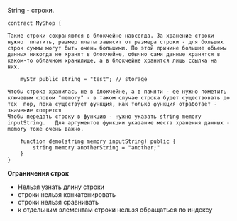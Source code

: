 String - строки.  

    contract MyShop {
``Такие строки сохраняются в блокчейне навсегда. За хранение строки нужно 
платить, размер платы зависит от размера строки - для больших строк суммы
могут быть очень большими. По этой причине большие объемы данных никогда
не хранят в блокчейне, обычно сами данные хранятся в каком-то облачном хранилище,
а в блокчейне хранится лишь ссылка на них.``

        myStr public string = "test"; // storage

``Чтобы строка хранилась не в блокчейне, а в памяти - ее нужно пометить 
ключевым словом "memory" - в таком случае строка будет существовать до тех 
пор, пока существует функция, как только функция отработает - значение сотрется``  
``Чтобы передать строку в функцию - нужно указать string memory inputString.  
Для аргументов функции указание места хранения данных - memory тоже очень важно.``

        function demo(string memory inputString) public {
            string memory anotherString = "another;"
        }
    }

**Ограничения строк**  
 - Нельзя узнать длину строки  
 - строки нельзя конкатенировать
 - строки нельзя сравнивать
 - к отдельным элементам строки нельзя обращаться по индексу
